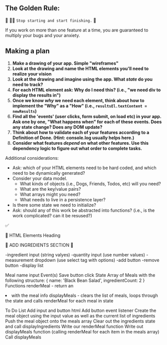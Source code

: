 ## The Golden Rule: 

🦸 🦸‍♂️ `Stop starting and start finishing.` 🏁

If you work on more than one feature at a time, you are guaranteed to multiply your bugs and your anxiety.

## Making a plan

1) **Make a drawing of your app. Simple "wireframes"** 
1) **Look at the drawing and name the HTML elements you'll need to realize your vision**
1) **Look at the drawing and imagine using the app. What _state_ do you need to track?** 
1) **For each HTML element ask: Why do I need this? (i.e., "we need div to display the results in")** 
1) **Once we know _why_ we need each element, think about how to implement the "Why" as a "How" (i.e., `resultsEl.textContent = newResults`)**
1) **Find all the 'events' (user clicks, form submit, on load etc) in your app. Ask one by one, "What happens when" for each of these events. Does any state change? Does any DOM update?**
1) **Think about how to validate each of your features according to a Definition of Done. (Hint: console.log usually helps here.)**
1) **Consider what features _depend_ on what other features. Use this dependency logic to figure out what order to complete tasks.**

Additional considerations:
- Ask: which of your HTML elements need to be hard coded, and which need to be dynamically generated?
- Consider your data model. 
  - What kinds of objects (i.e., Dogs, Friends, Todos, etc) will you need? 
  - What are the key/value pairs? 
  - What arrays might you need? 
  - What needs to live in a persistence layer?
- Is there some state we need to initialize?
- Ask: should any of this work be abstracted into functions? (i.e., is the work complicated? can it be resused?)

✅

🎁 HTML Elements
Heading 

🎁 ADD INGREDIENTS SECTION 🎁  

-ingredient input (string valyes)
-quantity input (use number values)
-measurement dropdown (use select tag with options)
-add button
-remove button
-display list 


Meal name input
Event(s)
Save button click
State
Array of Meals with the following structure:
{
  name: 'Black Bean Salad',
  ingredientCount: 2
}
Functions
renderMeal - return an <li> with the meal info
displayMeals - clears the list of meals, loops through the state and calls renderMeal for each meal in state

To Do List
 Add input and button html
 Add button event listener
 Create the meal object using the input value as well as the current list of ingredients
 Push the meal object onto the meals array
 Clear out the ingredients state and call displayIngredients
 Write our renderMeal function
 Write out displayMeals function (calling renderMeal for each item in the meals array)
 Call displayMeals